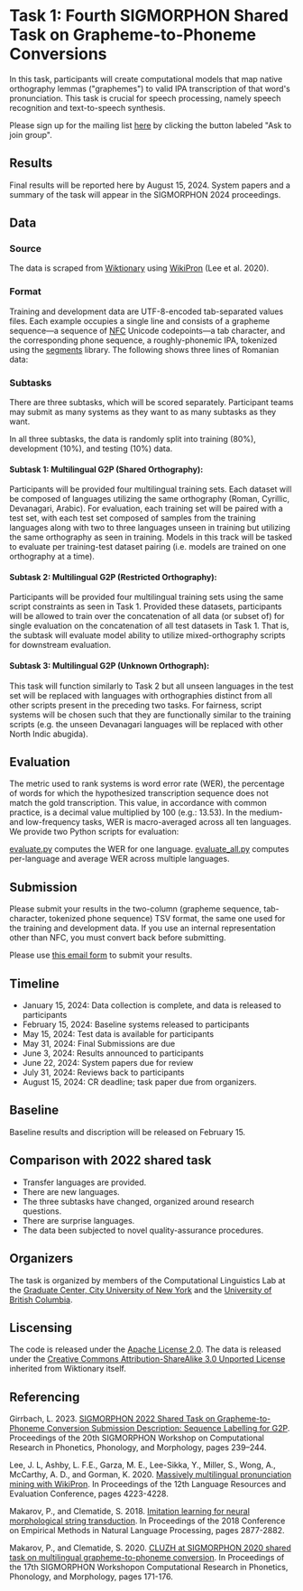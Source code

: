 # Task 1: Fourth SIGMORPHON Shared Task on Grapheme-to-Phoneme Conversions
In this task, participants will create computational models that map native orthography lemmas ("graphemes") to valid IPA transcription of that word's pronunciation. This task is crucial for speech processing, namely speech recognition and text-to-speech synthesis.

Please sign up for the mailing list [here](sigmorphon-g2p-shared-task-2024@google) by clicking the button labeled "Ask to join group".

## Results
Final results will be reported here by August 15, 2024.  System papers and a summary of the task will appear in the SIGMORPHON 2024 proceedings.

## Data
### Source
The data is scraped from [Wiktionary](https://en.wiktionary.org/wiki/Wiktionary:Main_Page) using [WikiPron](https://github.com/kylebgorman/wikipron) (Lee et al. 2020).

### Format
Training and development data are UTF-8-encoded tab-separated values files. Each example occupies a single line and consists of a grapheme sequence—a sequence of [NFC](https://en.wikipedia.org/wiki/Unicode_equivalence#Normal_forms) Unicode codepoints—a tab character, and the corresponding phone sequence, a roughly-phonemic IPA, tokenized using the [segments]() library. The following shows three lines of Romanian data:

### Subtasks
There are three subtasks, which will be scored separately. Participant teams may submit as many systems as they want to as many subtasks as they want.

In all three subtasks, the data is randomly split into training (80%), development (10%), and testing (10%) data.

#### Subtask 1: Multilingual G2P (Shared Orthography):

Participants will be provided four multilingual training sets. Each dataset will be composed of languages utilizing the same orthography (Roman, Cyrillic, Devanagari, Arabic). For evaluation, each training set will be paired with a test set, with each test set composed of samples from the training languages along with two to three languages unseen in training but utilizing the same orthography as seen in training. Models in this track will be tasked to evaluate per training-test dataset pairing (i.e. models are trained on one orthography at a time). 

#### Subtask 2: Multilingual G2P (Restricted Orthography):

Participants will be provided four multilingual training sets using the same script constraints as seen in Task 1. Provided these datasets, participants will be allowed to train over the concatenation of all data (or subset of) for single evaluation on the concatenation of all test datasets in Task 1. That is, the subtask will evaluate model ability to utilize mixed-orthography scripts for downstream evaluation.

#### Subtask 3: Multilingual G2P (Unknown Orthograph):

This task will function similarly to Task 2 but all unseen languages in the test set will be replaced with languages with orthographies distinct from all other scripts present in the preceding two tasks. For fairness, script systems will be chosen such that they are functionally similar to the training scripts (e.g. the unseen Devanagari languages will be replaced with other North Indic abugida).

## Evaluation
The metric used to rank systems is word error rate (WER), the percentage of words for which the hypothesized transcription sequence does not match the gold transcription. This value, in accordance with common practice, is a decimal value multiplied by 100 (e.g.: 13.53). In the medium- and low-frequency tasks, WER is macro-averaged across all ten languages. We provide two Python scripts for evaluation:

[evaluate.py]() computes the WER for one language.
[evaluate_all.py]() computes per-language and average WER across multiple languages.

## Submission
Please submit your results in the two-column (grapheme sequence, tab-character, tokenized phone sequence) TSV format, the same one used for the training and development data. If you use an internal representation other than NFC, you must convert back before submitting.

Please use [this email form]() to submit your results.
## Timeline
* January 15, 2024: Data collection is complete, and data is released to participants
* February 15, 2024: Baseline systems released to participants
* May 15, 2024: Test data is available for participants
* May 31, 2024: Final Submissions are due
* June 3, 2024: Results announced to participants
* June 22, 2024: System papers due for review
* July 31, 2024: Reviews back to participants
* August 15, 2024: CR deadline; task paper due from organizers.

## Baseline
Baseline results and discription will be released on February 15.

## Comparison with 2022 shared task
* Transfer languages are provided.
* There are new languages.
* The three subtasks have changed, organized around research questions.
* There are surprise languages.
* The data been subjected to novel quality-assurance procedures.
  
## Organizers
The task is organized by members of the Computational Linguistics Lab at the [Graduate Center, City University of New York](https://www.gc.cuny.edu/) and the [University of British Columbia]().

## Liscensing
The code is released under the [Apache License 2.0](https://www.apache.org/licenses/LICENSE-2.0). The data is released under the [Creative Commons Attribution-ShareAlike 3.0 Unported License](https://creativecommons.org/licenses/by-sa/3.0/legalcode) inherited from Wiktionary itself.

## Referencing
Girrbach, L. 2023. [SIGMORPHON 2022 Shared Task on Grapheme-to-Phoneme Conversion Submission Description: Sequence Labelling for G2P](https://aclanthology.org/2023.sigmorphon-1.28/). Proceedings of the 20th SIGMORPHON Workshop on Computational Research in Phonetics, Phonology, and Morphology, pages 239–244.

Lee, J. L, Ashby, L. F.E., Garza, M. E., Lee-Sikka, Y., Miller, S., Wong, A., McCarthy, A. D., and Gorman, K. 2020. [Massively multilingual pronunciation mining with WikiPron](). In Proceedings of the 12th Language Resources and Evaluation Conference, pages 4223-4228.

Makarov, P., and Clematide, S. 2018. [Imitation learning for neural morphological string transduction](). In Proceedings of the 2018 Conference on Empirical Methods in Natural Language Processing, pages 2877-2882.

Makarov, P., and Clematide, S. 2020. [CLUZH at SIGMORPHON 2020 shared task on multilingual grapheme-to-phoneme conversion](). In Proceedings of the 17th SIGMORPHON Workshopon Computational Research in Phonetics, Phonology, and Morphology, pages 171-176.
